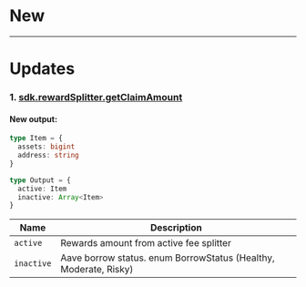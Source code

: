 # New
---

# Updates
### 1. [sdk.rewardSplitter.getClaimAmount](https://sdk.stakewise.io/rewardSplitter/requests/getclaimamount)

#### New output:

```ts
type Item = {
  assets: bigint
  address: string
}

type Output = {
  active: Item
  inactive: Array<Item>
}
```

| Name             | Description                                                      |
|------------------|------------------------------------------------------------------|
| `active`   | Rewards amount from active fee splitter |
| `inactive` | Aave borrow status. enum BorrowStatus (Healthy, Moderate, Risky) |
